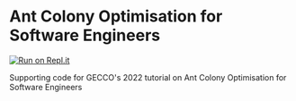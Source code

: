 # Ant Colony Optimisation for Software Engineers

[![Run on Repl.it](https://repl.it/badge/github/cptanalatriste/aco-swe-gecco-tutorial)](https://repl.it/github/cptanalatriste/aco-swe-gecco-tutorial)

Supporting code for GECCO's 2022 tutorial on Ant Colony Optimisation for Software Engineers
